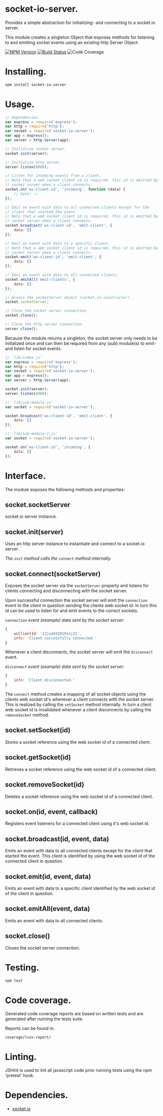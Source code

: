 # socket-io-server.
Provides a simple abstraction for initializing- and connecting to a socket.io server.

This module creates a singleton Object that exposes methods for listening to
and emitting socket events using an existing http Server Object.

[![NPM Version][npm-image]][npm-url]
[![Build Status][travis-image]][travis-url]
![Code Coverage][coverage-image]

[npm-image]: https://img.shields.io/badge/npm-v1.0.3-blue.svg
[npm-url]: https://www.npmjs.com/package/socket-io-server
[travis-image]: https://travis-ci.org/danillouz/socket-io-server.svg?branch=master
[travis-url]: https://travis-ci.org/danillouz/socket-io-server
[coverage-image]: https://img.shields.io/badge/coverage-100%25-brightgreen.svg


# Installing.
```bash
npm install socket-io-server
```


# Usage.
```javascript
// Dependencies.
var express = require('express');
var	http = require('http');
var	socket = require('socket-io-server');
var	app = express();
var	server = http.Server(app);

// Initialize socket server.
socket.init(server);

// Initialize http server.
server.listen(8080);

// Listen for incoming events from a client.
// Note that a web socket client id is required, this id is emitted by the
// socket server when a client connects.
socket.on('ws-client-id', 'incoming', function (data) {
	// Data! :)
});

// Emit an event with data to all connected clients except for the
// client that started the event.
// Note that a web socket client id is required, this id is emitted by the
// socket server when a client connects.
socket.broadcast('ws-client-id', 'emit-client', {
	data: []
});

// Emit an event with data to a specific client.
// Note that a web socket client id is required, this id is emitted by the
// socket server when a client connects.
socket.emit('ws-client-id', 'emit-client', {
	data: []
});

// Emit an event with data to all connected clients.
socket.emitAll('emit-clients', {
	data: []
});

// Access the socketServer object (socket.io constructor).
socket.socketServer;

// Close the socket server connection.
socket.close();

// Close the http server connection.
server.close();
```

Because the module returns a singleton, the socket server only needs to be
initialized once and can then be required from any (sub) module(s) to emit- and
listen for socket events.

```javascript
// 'lib/index.js'
var express = require('express');
var	http = require('http');
var	socket = require('socket-io-server');
var	app = express();
var	server = http.Server(app);

socket.init(server);
server.listen(8080);

// 'lib/sub-module.js'
var socket = require('socket-io-server');

socket.broadcast('ws-client-id', 'emit-client', {
	data: []
});

// 'lib/sub-module-2.js'
var socket = require('socket-io-server');

socket.on('ws-client-id', 'incoming', {
	data: []
});
```


# Interface.
The module exposes the following methods and properties:

## socket.socketServer
socket.io server instance.

## socket.init(server)
Uses an http server instance to instantiate and connect to a socket.io server.

*The `init` method calls the `connect` method internally.*

## socket.connect(socketServer)
Exposes the socket server via the `socketServer` property and listens for clients
connecting and disconnecting with the socket server.

Upon successful connection the socket server will emit the `connection` event to
the client in question sending the clients web socket id. In turn this id can
be used to listen for and emit events to the correct sockets.

*`connection` event (example) data sent by the socket server:*
```javascript
{
	wsClientId: '12jsdd32919ssj21',
	info: 'Client successfully connected.'
}
```

Whenever a client disconnects, the socket server will emit the `disconnect` event.

*`disconnect` event (example) data sent by the socket server:*
```javascript
{
	info: 'Client disconnected.'
}
```

The `connect` method creates a mapping of all socket objects using the clients web
socket id's whenever a client connects with the socket server.
This is realized by calling the `setSocket` method internally. In turn a
client web socket id is invalidated whenever a client disconnects by calling the
`removeSocket` method.

## socket.setSocket(id)
Stores a socket reference using the web socket id of a connected client.

## socket.getSocket(id)
Retrieves a socket reference using the web socket id of a connected client.

## socket.removeSocket(id)
Deletes a socket reference using the web socket id of a connected client.

## socket.on(id, event, callback)
Registers event listeners for a connected client using it's web socket id.

## socket.broadcast(id, event, data)
Emits an event with data to all connected clients except for the client that
started the event. This client is identified by using the web socket id of the
connected client in question.

## socket.emit(id, event, data)
Emits an event with data to a specific client identified by the web socket id of
the client in question.

## socket.emitAll(event, data)
Emits an event with data to all connected clients.

## socket.close()
Closes the socket server connection.


# Testing.
```bash
npm test
```


# Code coverage.
Generated code coverage reports are based on written tests and are generated
after running the tests suite.

Reports can be found in:
```
coverage/lcov-report/
```


# Linting.
JSHint is used to lint all javascript code prior running tests using the npm
'pretest' hook.


# Dependencies.
* [socket.io](https://github.com/Automattic/socket.io)

